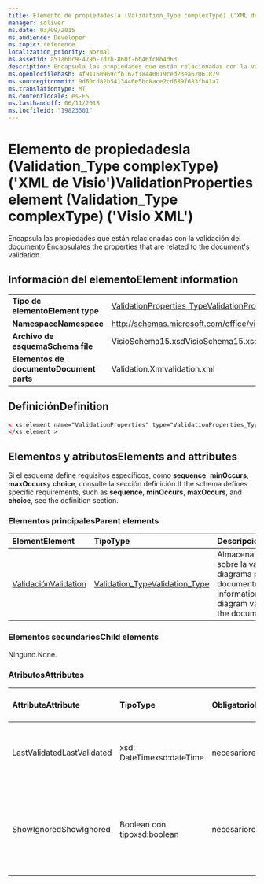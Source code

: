 ```yaml
---
title: Elemento de propiedadesla (Validation_Type complexType) ('XML de Visio')
manager: soliver
ms.date: 03/09/2015
ms.audience: Developer
ms.topic: reference
localization_priority: Normal
ms.assetid: a51a60c9-479b-7d7b-860f-bb46fc8b4d63
description: Encapsula las propiedades que están relacionadas con la validación del documento.
ms.openlocfilehash: 4f91160969cfb162f18440019ced23ea62061879
ms.sourcegitcommit: 9d60cd82b5413446e5bc8ace2cd689f683fb41a7
ms.translationtype: MT
ms.contentlocale: es-ES
ms.lasthandoff: 06/11/2018
ms.locfileid: "19823501"
---
```

# <a name="validationproperties-element-validationtype-complextype-visio-xml"></a><span data-ttu-id="9b620-103">Elemento de propiedadesla (Validation_Type complexType) ('XML de Visio')</span><span class="sxs-lookup"><span data-stu-id="9b620-103">ValidationProperties element (Validation_Type complexType) ('Visio XML')</span></span>

<span data-ttu-id="9b620-104">Encapsula las propiedades que están relacionadas con la validación del documento.</span><span class="sxs-lookup"><span data-stu-id="9b620-104">Encapsulates the properties that are related to the document's validation.</span></span>
  
## <a name="element-information"></a><span data-ttu-id="9b620-105">Información del elemento</span><span class="sxs-lookup"><span data-stu-id="9b620-105">Element information</span></span>

|||
|:-----|:-----|
|<span data-ttu-id="9b620-106">**Tipo de elemento**</span><span class="sxs-lookup"><span data-stu-id="9b620-106">**Element type**</span></span> <br/> |[<span data-ttu-id="9b620-107">ValidationProperties_Type</span><span class="sxs-lookup"><span data-stu-id="9b620-107">ValidationProperties_Type</span></span>](validationproperties_type-complextypevisio-xml.md) <br/> |
|<span data-ttu-id="9b620-108">**Namespace**</span><span class="sxs-lookup"><span data-stu-id="9b620-108">**Namespace**</span></span> <br/> |http://schemas.microsoft.com/office/visio/2012/main  <br/> |
|<span data-ttu-id="9b620-109">**Archivo de esquema**</span><span class="sxs-lookup"><span data-stu-id="9b620-109">**Schema file**</span></span> <br/> |<span data-ttu-id="9b620-110">VisioSchema15.xsd</span><span class="sxs-lookup"><span data-stu-id="9b620-110">VisioSchema15.xsd</span></span>  <br/> |
|<span data-ttu-id="9b620-111">**Elementos de documento**</span><span class="sxs-lookup"><span data-stu-id="9b620-111">**Document parts**</span></span> <br/> |<span data-ttu-id="9b620-112">Validation.Xml</span><span class="sxs-lookup"><span data-stu-id="9b620-112">validation.xml</span></span>  <br/> |
   
## <a name="definition"></a><span data-ttu-id="9b620-113">Definición</span><span class="sxs-lookup"><span data-stu-id="9b620-113">Definition</span></span>

```XML
< xs:element name="ValidationProperties" type="ValidationProperties_Type" minOccurs="0" maxOccurs="1" >
</xs:element >
```

## <a name="elements-and-attributes"></a><span data-ttu-id="9b620-114">Elementos y atributos</span><span class="sxs-lookup"><span data-stu-id="9b620-114">Elements and attributes</span></span>

<span data-ttu-id="9b620-115">Si el esquema define requisitos específicos, como **sequence**, **minOccurs**, **maxOccurs**y **choice**, consulte la sección definición.</span><span class="sxs-lookup"><span data-stu-id="9b620-115">If the schema defines specific requirements, such as **sequence**, **minOccurs**, **maxOccurs**, and **choice**, see the definition section.</span></span> 
  
### <a name="parent-elements"></a><span data-ttu-id="9b620-116">Elementos principales</span><span class="sxs-lookup"><span data-stu-id="9b620-116">Parent elements</span></span>

|<span data-ttu-id="9b620-117">**Element**</span><span class="sxs-lookup"><span data-stu-id="9b620-117">**Element**</span></span>|<span data-ttu-id="9b620-118">**Tipo**</span><span class="sxs-lookup"><span data-stu-id="9b620-118">**Type**</span></span>|<span data-ttu-id="9b620-119">**Descripción**</span><span class="sxs-lookup"><span data-stu-id="9b620-119">**Description**</span></span>|
|:-----|:-----|:-----|
|[<span data-ttu-id="9b620-120">Validación</span><span class="sxs-lookup"><span data-stu-id="9b620-120">Validation</span></span>](validation-elementvisio-xml.md) <br/> |[<span data-ttu-id="9b620-121">Validation_Type</span><span class="sxs-lookup"><span data-stu-id="9b620-121">Validation_Type</span></span>](validation_type-complextypevisio-xml.md) <br/> |<span data-ttu-id="9b620-122">Almacena información sobre la validación del diagrama para el documento.</span><span class="sxs-lookup"><span data-stu-id="9b620-122">Stores information about diagram validation for the document.</span></span>  <br/> |
   
### <a name="child-elements"></a><span data-ttu-id="9b620-123">Elementos secundarios</span><span class="sxs-lookup"><span data-stu-id="9b620-123">Child elements</span></span>

<span data-ttu-id="9b620-124">Ninguno.</span><span class="sxs-lookup"><span data-stu-id="9b620-124">None.</span></span>
  
### <a name="attributes"></a><span data-ttu-id="9b620-125">Atributos</span><span class="sxs-lookup"><span data-stu-id="9b620-125">Attributes</span></span>

|<span data-ttu-id="9b620-126">**Attribute**</span><span class="sxs-lookup"><span data-stu-id="9b620-126">**Attribute**</span></span>|<span data-ttu-id="9b620-127">**Tipo**</span><span class="sxs-lookup"><span data-stu-id="9b620-127">**Type**</span></span>|<span data-ttu-id="9b620-128">**Obligatorio**</span><span class="sxs-lookup"><span data-stu-id="9b620-128">**Required**</span></span>|<span data-ttu-id="9b620-129">**Descripción**</span><span class="sxs-lookup"><span data-stu-id="9b620-129">**Description**</span></span>|<span data-ttu-id="9b620-130">**Valores posibles**</span><span class="sxs-lookup"><span data-stu-id="9b620-130">**Possible values**</span></span>|
|:-----|:-----|:-----|:-----|:-----|
|<span data-ttu-id="9b620-131">LastValidated</span><span class="sxs-lookup"><span data-stu-id="9b620-131">LastValidated</span></span>  <br/> |<span data-ttu-id="9b620-132">xsd: DateTime</span><span class="sxs-lookup"><span data-stu-id="9b620-132">xsd:dateTime</span></span>  <br/> |<span data-ttu-id="9b620-133">necesario</span><span class="sxs-lookup"><span data-stu-id="9b620-133">required</span></span>  <br/> |<span data-ttu-id="9b620-134">La fecha y hora en que el documento se ha validado por última vez.</span><span class="sxs-lookup"><span data-stu-id="9b620-134">The date and time that the document was last validated.</span></span>  <br/> |<span data-ttu-id="9b620-135">Valores del tipo XSD: DateTime.</span><span class="sxs-lookup"><span data-stu-id="9b620-135">Values of the xsd:dateTime type.</span></span>  <br/> |
|<span data-ttu-id="9b620-136">ShowIgnored</span><span class="sxs-lookup"><span data-stu-id="9b620-136">ShowIgnored</span></span>  <br/> |<span data-ttu-id="9b620-137">Boolean con tipo</span><span class="sxs-lookup"><span data-stu-id="9b620-137">xsd:boolean</span></span>  <br/> |<span data-ttu-id="9b620-138">necesario</span><span class="sxs-lookup"><span data-stu-id="9b620-138">required</span></span>  <br/> |<span data-ttu-id="9b620-139">Especifica si se muestran los problemas de validación omitidos en la ventana problemas.</span><span class="sxs-lookup"><span data-stu-id="9b620-139">Specifies whether to show ignored validation issues in the Issues window.</span></span>  <br/> |<span data-ttu-id="9b620-140">Valores del tipo Boolean con tipo.</span><span class="sxs-lookup"><span data-stu-id="9b620-140">Values of the xsd:boolean type.</span></span>  <br/> |
   

